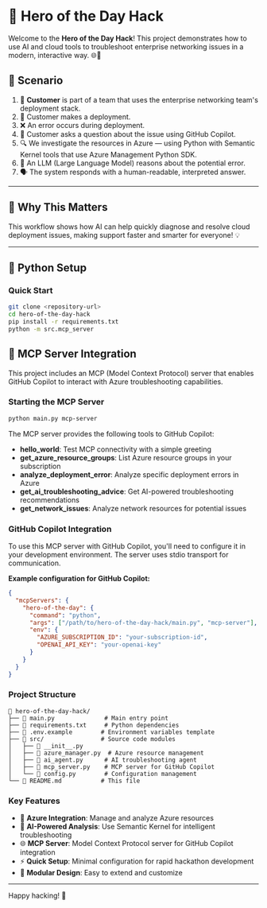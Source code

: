 
# 🚀 Hero of the Day Hack

Welcome to the **Hero of the Day Hack**! This project demonstrates how to use AI and cloud tools to troubleshoot enterprise networking issues in a modern, interactive way. 🌐🤖

## 📝 Scenario

1. 👤 **Customer** is part of a team that uses the enterprise networking team's deployment stack.
2. 🚀 Customer makes a deployment.
3. ❌ An error occurs during deployment.
4. 💬 Customer asks a question about the issue using GitHub Copilot.
5. 🔍 We investigate the resources in Azure — using Python with Semantic Kernel tools that use Azure Management Python SDK.
6. 🧠 An LLM (Large Language Model) reasons about the potential error.
7. 🗣️ The system responds with a human-readable, interpreted answer.

---

## 🌟 Why This Matters

This workflow shows how AI can help quickly diagnose and resolve cloud deployment issues, making support faster and smarter for everyone! 💡

---

## 🐍 Python Setup

### Quick Start

```bash
git clone <repository-url>
cd hero-of-the-day-hack
pip install -r requirements.txt
python -m src.mcp_server
```

## 🤖 MCP Server Integration

This project includes an MCP (Model Context Protocol) server that enables GitHub Copilot to interact with Azure troubleshooting capabilities.

### Starting the MCP Server

```bash
python main.py mcp-server
```

The MCP server provides the following tools to GitHub Copilot:

- **hello_world**: Test MCP connectivity with a simple greeting
- **get_azure_resource_groups**: List Azure resource groups in your subscription
- **analyze_deployment_error**: Analyze specific deployment errors in Azure
- **get_ai_troubleshooting_advice**: Get AI-powered troubleshooting recommendations
- **get_network_issues**: Analyze network resources for potential issues

### GitHub Copilot Integration

To use this MCP server with GitHub Copilot, you'll need to configure it in your development environment. The server uses stdio transport for communication.

**Example configuration for GitHub Copilot:**
```json
{
  "mcpServers": {
    "hero-of-the-day": {
      "command": "python",
      "args": ["/path/to/hero-of-the-day-hack/main.py", "mcp-server"],
      "env": {
        "AZURE_SUBSCRIPTION_ID": "your-subscription-id",
        "OPENAI_API_KEY": "your-openai-key"
      }
    }
  }
}
```

### Project Structure

```
📁 hero-of-the-day-hack/
├── 📄 main.py              # Main entry point
├── 📄 requirements.txt     # Python dependencies
├── 📄 .env.example        # Environment variables template
├── 📁 src/                # Source code modules
│   ├── 📄 __init__.py
│   ├── 📄 azure_manager.py  # Azure resource management
│   ├── 📄 ai_agent.py      # AI troubleshooting agent
│   ├── 📄 mcp_server.py    # MCP server for GitHub Copilot
│   └── 📄 config.py        # Configuration management
└── 📄 README.md           # This file
```

### Key Features

- 🔧 **Azure Integration**: Manage and analyze Azure resources
- 🤖 **AI-Powered Analysis**: Use Semantic Kernel for intelligent troubleshooting
- 🌐 **MCP Server**: Model Context Protocol server for GitHub Copilot integration
- ⚡ **Quick Setup**: Minimal configuration for rapid hackathon development
- 🎯 **Modular Design**: Easy to extend and customize

---

Happy hacking! 🎉

